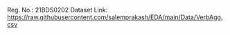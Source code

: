Reg. No.: 21BDS0202
Dataset Link: https://raw.githubusercontent.com/salemprakash/EDA/main/Data/VerbAgg.csv
